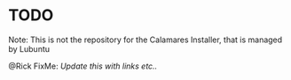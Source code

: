 # TODO

Note: This is not the repository for the Calamares Installer, that is managed by Lubuntu

@Rick FixMe: _Update this with links etc.._
